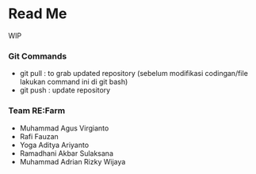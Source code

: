 # Read Me

WIP

### Git Commands

- git pull : to grab updated repository (sebelum modifikasi codingan/file lakukan command ini di git bash)
- git push : update repository


### Team RE:Farm

- Muhammad Agus Virgianto
- Rafi Fauzan 
- Yoga Aditya Ariyanto 
- Ramadhani Akbar Sulaksana
- Muhammad Adrian Rizky Wijaya
